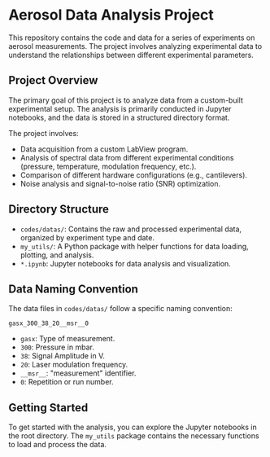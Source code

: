 # Aerosol Data Analysis Project

This repository contains the code and data for a series of experiments on aerosol measurements. The project involves analyzing experimental data to understand the relationships between different experimental parameters.

## Project Overview

The primary goal of this project is to analyze data from a custom-built experimental setup. The analysis is primarily conducted in Jupyter notebooks, and the data is stored in a structured directory format.

The project involves:
-   Data acquisition from a custom LabView program.
-   Analysis of spectral data from different experimental conditions (pressure, temperature, modulation frequency, etc.).
-   Comparison of different hardware configurations (e.g., cantilevers).
-   Noise analysis and signal-to-noise ratio (SNR) optimization.

## Directory Structure

-   `codes/datas/`: Contains the raw and processed experimental data, organized by experiment type and date.
-   `my_utils/`: A Python package with helper functions for data loading, plotting, and analysis.
-   `*.ipynb`: Jupyter notebooks for data analysis and visualization.

## Data Naming Convention

The data files in `codes/datas/` follow a specific naming convention:

`gasx_300_38_20__msr__0`

-   `gasx`: Type of measurement.
-   `300`: Pressure in mbar.
-   `38`: Signal Amplitude in V.
-   `20`: Laser modulation frequency.
-   `__msr__`: "measurement" identifier.
-   `0`: Repetition or run number.

## Getting Started

To get started with the analysis, you can explore the Jupyter notebooks in the root directory. The `my_utils` package contains the necessary functions to load and process the data.